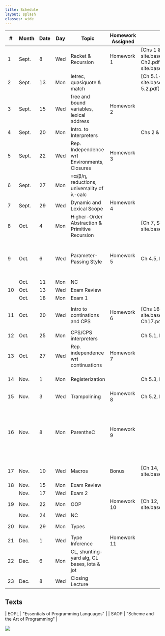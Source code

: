 ```yaml
---
title: Schedule 
layout: splash
classes: wide
---
```


| #  | Month | Date | Day | Topic                                          | Homework Assigned | Optional Texts                                                                                                                 | Optional Notes                                                                                                                                                                                                                        |
|----|-------|------|-----|------------------------------------------------|-------------------|--------------------------------------------------------------------------------------------------------------------------------|---------------------------------------------------------------------------------------------------------------------------------------------------------------------------------------------------------------------------------------|
| 1  | Sept. | 8    | Wed | Racket & Recursion                             | Homework 1        | [Chs 1 & 2, SAOP]({{ site.baseurl}}/assets/docs/SAOP%20Ch1-Ch2.pdf) [Ch 4, SAOP]({{ site.baseurl}}/assets/docs/SAOP%20Ch4.pdf) |                                                                                                                                                                                                                                       |
| 2  | Sept. | 13   | Mon | letrec, quasiquote & match                     |                   | [Ch 5.1-5.2, SAOP]({{ site.baseurl}}/assets/docs/SAOP%20Ch5.1-5.2.pdf)                                                         |                                                                                                                                                                                                                                       |
| 3  | Sept. | 15   | Wed | free and bound variables, lexical address      | Homework 2        |                                                                                                                                | [Wand's notes](http://www.ccs.neu.edu/course/cs7400/lectures/lecture04.pdf) (Sections 4.1-4.2)                                                                                                                                        |
| 4  | Sept. | 20   | Mon | Intro. to Interpreters                         |                   | Chs 2 & 3, EOPL                                                                                                                |                                                                                                                                                                                                                                       |
| 5  | Sept. | 22   | Wed | Rep. Independence wrt Environments, Closures   | Homework 3        |                                                                                                                                | [in-class RI Notes]({{ site.baseurl }}/assets/docs/Representation-Independence.pdf) [RI Interpreter](http://www.cs.indiana.edu/usr/local/www/classes/c311/a3/ri_interpreter.pdf)                                                      |
| 6  | Sept. | 27   | Mon | ≡α/β/η, reductions, universality of λ-calc     |                   |                                                                                                                                 | [TAPL 5.2]({{ site.baseurl }}/assets/docs/TAPL-5.2.pdf)                                                                                                                                                                              |
| 7  | Sept. | 29   | Wed | Dynamic and Lexical Scope                      | Homework 4        |                                                                                                                                | [Wand's notes](http://www.ccs.neu.edu/course/cs7400/lectures/lecture04.pdf) (Revisit section 4.1)                                                                                                                                     |
| 8  | Oct.  | 4    | Mon | Higher-Order Abstraction & Primitive Recursion |                   | [Ch 7, SAOP]({{ site.baseurl}}/assets/docs/SAOP%20Ch7.pdf)                                                                     | [ack.rkt]({{ site.baseurl}}/assets/code/ack.rkt) , [ack-etc.rkt]({{ site.baseurl}}/assets/code/ack-etc.rkt)                                                                                                                           |
| 9  | Oct.  | 6    | Wed | Parameter-Passing Style                        | Homework 5        | Ch 4.5, EOPL                                                                                                                   | [call-by notes]({{ site.baseurl }}/assets/docs/call-by.pdf) [in-class REPL]({{ site.baseurl }}/assets/docs/call-by-REPL.pdf) [in-class notes]({{ site.baseurl }}/assets/docs/Parameter-passing_conventions.pdf)                       |
|    | Oct.  | 11   | Mon | NC                                             |                   |                                                                                                                                |                                                                                                                                                                                                                                       |
| 10 | Oct.  | 13   | Wed | Exam Review                                    |                   |                                                                                                                                |                                                                                                                                                                                                                                       |
|    | Oct.  | 18   | Mon | Exam 1                                         |                   |                                                                                                                                |                                                                                                                                                                                                                                       |
| 11 | Oct.  | 20   | Wed | Intro to continations and CPS                  | Homework 6        | [Chs 16 & 17, SAOP]({{ site.baseurl}}/assets/docs/SAOP%20Ch16-Ch17.pdf), Ch 6.1-6.3 EOPL, 4.2                                  | [cps notes]({{ site.baseurl }}/assets/docs/cps-notes.rkt) , [cps lecture]({{ site.baseurl }}/assets/docs/cpslecture.rkt)                                                                                                              |
| 12 | Oct.  | 25   | Mon | CPS/CPS interpreters                           |                   | Ch 5.1, EOPL                                                                                                                   |                                                                                                                                                                                                                                       |
| 13 | Oct.  | 27   | Wed | Rep. independence wrt continuations            | Homework 7        |                                                                                                                                | [ri-k]({{ site.baseurl }}/assets/docs/ri-k.txt), [how to ri k]({{ site.baseurl }}/assets/docs/ri-k-method.ss)                                                                                                                         |
| 14 | Nov.  | 1    | Mon | Registerization                                |                   | Ch 5.3, EOPL                                                                                                                   | [registerization notes]({{ site.baseurl }}/assets/docs/new-registerization-notes.txt)                                                                                                                                                 |
| 15 | Nov.  | 3    | Wed | Trampolining                                   | Homework 8        | Ch 5.2, EOPL                                                                                                                   | [reg and tramp]({{ site.baseurl }}/assets/docs/reg-tramp.pdf)                                                                                                                                                                         |
| 16 | Nov.  | 8    | Mon | ParentheC                                      | Homework 9        |                                                                                                                                | [ParentheC]({{ site.baseurl}}/assets/docs/parenthec.pdf) [pc2c.rkt]({{ site.baseurl}}/assets/code/pc2c.rkt) [parenthec.rkt]({{ site.baseurl}}/assets/code/parenthec.rkt) [xform code]({{ site.baseurl}}/assets/code/fib-xform.tar.gz) |
| 17 | Nov.  | 10   | Wed | Macros                                         | Bonus             | [Ch 14, SAOP]({{ site.baseurl}}/assets/docs/SAOP%20Ch14.pdf)                                                                   | [Syntax-rules for the Merely Eccentric](http://www.phyast.pitt.edu/~micheles/syntax-rules.pdf) [class-macros]({{ site.baseurl }}/assets/code/class-macros.rkt)                                                                        |
| 18 | Nov.  | 15   | Mon | Exam Review                                    |                   |                                                                                                                                |                                                                                                                                                                                                                                       |
|    | Nov.  | 17   | Wed | Exam 2                                         |                   |                                                                                                                                |                                                                                                                                                                                                                                       |
| 19 | Nov.  | 22   | Mon | OOP                                            | Homework 10       | [Ch 12, SAOP]({{ site.baseurl}}/assets/docs/SAOP%20Ch12.pdf)                                                                   |                                                                                                                                                                                                                                       |
|    | Nov.  | 24   | Wed | NC                                             |                   |                                                                                                                                |                                                                                                                                                                                                                                       |
| 20 | Nov.  | 29   | Mon | Types                                          |                   |                                                                                                                                | [Type rules explained]({{ site.baseurl}}/assets/docs/TAPL-5.2.pdf)                                                                                                                                                                    |
| 21 | Dec.  | 1    | Wed | Type Inference                                 | Homework 11       |                                                                                                                                |                                                                                                                                                                                                                                       |
| 22 | Dec.  | 6    | Mon | CL, shunting-yard alg, CL bases, iota & jot    |                   |                                                                                                                                | [Systematic construction of a one-point basis](https://link.springer.com/article/10.1007%2FBF03180572) [Iota and Jot](https://web.archive.org/web/20160823182917id_/http://semarch.linguistics.fas.nyu.edu/barker/Iota/)              |
| 23 | Dec.  | 8    | Wed | Closing Lecture                                |                   |                                                                                                                                |                                                                                                                                                                                                                                       |


## Texts

| EOPL | "Essentials of Programming Languages" |
| SAOP | "Scheme and the Art of Programming"   |

<img src="https://imgs.xkcd.com/comics/x.png">

